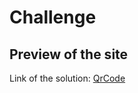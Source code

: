 # Challenge
## Preview of the site
Link of the solution: [QrCode](https://challengesbyfm.github.io/QrCode/)
